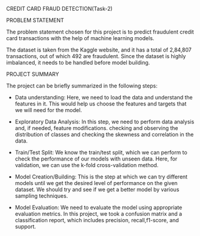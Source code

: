 CREDIT CARD FRAUD DETECTION(Task-2)

PROBLEM STATEMENT

The problem statement chosen for this project is to predict fraudulent credit card transactions with the help of machine learning models.

The dataset is taken from the Kaggle website, and it has a total of 2,84,807 transactions, out of which 492 are fraudulent. Since the dataset is highly imbalanced, it needs to be handled before model building.

PROJECT SUMMARY

The project can be briefly summarized in the following steps:

* Data understanding: Here, we need to load the data and understand the features in it. This would help us choose the features and targets that we will need for the model.

* Exploratory Data Analysis: In this step, we need to perform data analysis and, if needed, feature modifications. checking and observing the distribution of classes and checking the skewness and correlation in the data.

* Train/Test Split: We know the train/test split, which we can perform to check the performance of our models with unseen data. Here, for validation, we can use the k-fold cross-validation method.

* Model Creation/Building: This is the step at which we can try different models until we get the desired level of performance on the given dataset. We should try and see if we get a better model by various sampling techniques.

* Model Evaluation: We need to evaluate the model using appropriate evaluation metrics. In this project, we took a confusion matrix and a classification report, which includes precision, recall,f1-score, and support.
